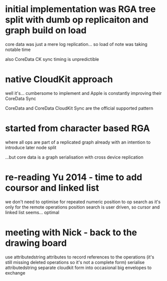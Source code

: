 


# initial implementation was RGA tree split with dumb op replicaiton and graph build on load
core data was just a mere log replication...
so load of note was taking notable time

also CoreData CK sync timing is unpredictible


# native CloudKit approach
well it's... cumbersome to implement and Apple is constantly improving their CoreData Sync

CoreData and CoreData CloudKit Sync are the official supported pattern


# started from character based RGA
where all ops are part of a replicated graph already
with an intention to introduce later node split

...but core data is a graph serialisation with cross device replication


# re-reading Yu 2014 - time to add coursor and linked list
we don't need to optimise for repeated numeric position to op search as it's only for the remote operations
position search is user driven, so cursor and linked list seems... optimal


# meeting with Nick - back to the drawing board
use attributedstring attributes to record references to the operations (it's still missing deleted operations so it's not a complete form)
serialise attributedstring
separate cloudkit form into occasional big envelopes to exchange
 
